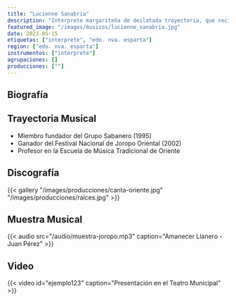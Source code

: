 ```yaml
---
title: "Lucienne Sanabria"
description: "Interprete margariteña de deilatada trayectoria, que recide en la ciudad de Juan Griego municipio Marcano del Edo. Nva. Esparta"
featured_image: "/images/musicos/lucienne_sanabria.jpg"
date: 2023-05-15
etiquetas: ["interprete", "edo. nva. esparta"]
region: ["edo. nva. esparta"]
instrumentos: ["interprete"]
agrupaciones: []
producciones: [""]
---
```


## Biografía



## Trayectoria Musical

- Miembro fundador del Grupo Sabanero (1995)
- Ganador del Festival Nacional de Joropo Oriental (2002)
- Profesor en la Escuela de Música Tradicional de Oriente

## Discografía

{{< gallery "/images/producciones/canta-oriente.jpg" "/images/producciones/raices.jpg" >}}

## Muestra Musical

{{< audio src="/audio/muestra-joropo.mp3" caption="Amanecer Llanero - Juan Pérez" >}}

## Video

{{< video id="ejemplo123" caption="Presentación en el Teatro Municipal" >}}